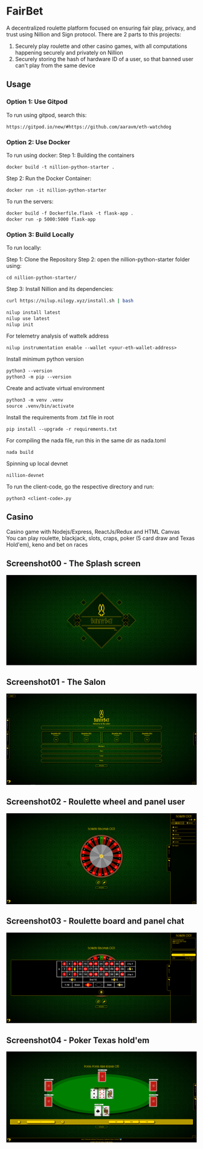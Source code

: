 # FairBet
A decentralized roulette platform focused on ensuring fair play, privacy, and trust using Nillion and Sign protocol. 
There are 2 parts to this projects:
1. Securely play roulette and other casino games, with all computations happening securely and privately on Nillion
2. Securely storing the hash of hardware ID of a user, so that banned user can't play from the same device
## Usage

### Option 1: Use Gitpod
To run using gitpod, search this:
```
https://gitpod.io/new/#https://github.com/aaravm/eth-watchdog
```
### Option 2: Use Docker
To run using docker:
Step 1: Building the containers
```
docker build -t nillion-python-starter .
```
Step 2: Run the Docker Container:
```
docker run -it nillion-python-starter
```
To run the servers:
```
docker build -f Dockerfile.flask -t flask-app .
docker run -p 5000:5000 flask-app
```

### Option 3: Build Locally
To run locally:

Step 1: Clone the Repository
Step 2: open the nillion-python-starter folder using:
```
cd nillion-python-starter/
```

Step 3: Install Nillion and its dependencies:
```bash
curl https://nilup.nilogy.xyz/install.sh | bash
```
```
nilup install latest 
nilup use latest 
nilup init
```
For telemetry analysis of wattelk address
```
nilup instrumentation enable --wallet <your-eth-wallet-address>
```

Install minimum python version
```
python3 --version
python3 -m pip --version
```

Create and activate virtual environment
```
python3 -m venv .venv
source .venv/bin/activate
```

Install the requirements from .txt file in root
```
pip install --upgrade -r requirements.txt
```

For compiling the nada file, run this in the same dir as nada.toml
```
nada build
```

Spinning up local devnet 
```
nillion-devnet
```

To run the client-code, go the respective directory and run: 
```
python3 <client-code>.py
```

## Casino
Casino game with Nodejs/Express, ReactJs/Redux and HTML Canvas\
You can play roulette, blackjack, slots, craps, poker (5 card draw and Texas Hold'em), keno and bet on races

## Screenshot00 - The Splash screen
![Image 0](./server/images/00.png)

## Screenshot01 - The Salon
![Image 1](./server/images/01.png)

## Screenshot02 - Roulette wheel and panel user
![Image 2](./server/images/02.png)

## Screenshot03 - Roulette board and panel chat
![Image 3](./server/images/03.png)

## Screenshot04 - Poker Texas hold'em
![Image 4](./server/images/04.png)
